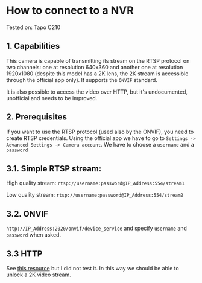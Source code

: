 # How to connect to a NVR

Tested on: Tapo C210

## 1. Capabilities
This camera is capable of transmitting its stream on the RTSP protocol on two channels: one at resolution 640x360 and another one at resolution 1920x1080 (despite this model
has a 2K lens, the 2K stream is accessible through the official app only).
It supports the `ONVIF` standard.

It is also possible to access the video over HTTP, but it's undocumented, unofficial and needs to be improved.

## 2. Prerequisites
If you want to use the RTSP protocol (used also by the ONVIF), you need to create RTSP credentials. Using the official app we have to go to `Settings -> Advanced Settings -> Camera account`. We have to choose a `username` and a `password`

## 3.1. Simple RTSP stream:
High quality stream: `rtsp://username:password@IP_Address:554/stream1`

Low quality stream: `rtsp://username:password@IP_Address:554/stream2`

## 3.2. ONVIF
`http://IP_Address:2020/onvif/device_service`
and specify `username` and `password` when asked.

## 3.3 HTTP
See [this resource](https://drmnsamoliu.github.io/video.html) but I did not test it. In this way we should be able to unlock a 2K video stream.
